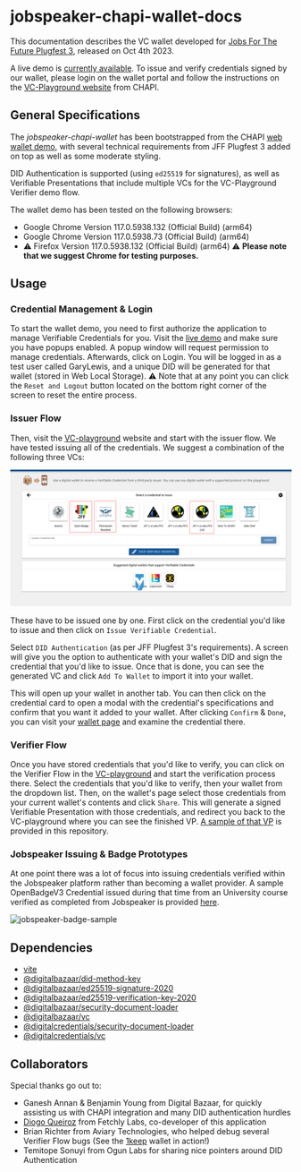 # jobspeaker-chapi-wallet-docs
This documentation describes the VC wallet developed for [Jobs For The Future Plugfest 3](https://w3c-ccg.github.io/vc-ed/plugfest-3-2023/), released on Oct 4th 2023.

A live demo is [currently available](https://wallet-worker-67guwtpfwq-uw.a.run.app/). To issue and verify credentials signed by our wallet, please login on the wallet portal and follow the instructions on the [VC-Playground website](https://vcplayground.org/) from CHAPI.

## General Specifications 

The *jobspeaker-chapi-wallet* has been bootstrapped from the CHAPI [web wallet demo](https://github.com/credential-handler/chapi-demo-wallet), with several technical requirements from JFF Plugfest 3 added on top as well as some moderate styling.

DID Authentication is supported (using `ed25519` for signatures), as well as Verifiable Presentations that include multiple VCs for the VC-Playground Verifier demo flow.

The wallet demo has been tested on the following browsers:
- Google Chrome Version 117.0.5938.132 (Official Build) (arm64)
- Google Chrome Version 117.0.5938.73 (Official Build) (arm64)
- :warning: Firefox Version 117.0.5938.132 (Official Build) (arm64) :warning: **Please note that we suggest Chrome for testing purposes.**

## Usage

### Credential Management & Login
To start the wallet demo, you need to first authorize the application to manage Verifiable Credentials for you. Visit the [live demo](https://wallet-worker-67guwtpfwq-uw.a.run.app/) and make sure you have popups enabled. A popup window will request permission to manage credentials. Afterwards, click on Login. You will be logged in as a test user called GaryLewis, and a unique DID will be generated for that wallet (stored in Web Local Storage). :warning: Note that at any point you can click the `Reset and Logout` button located on the bottom right corner of the screen to reset the entire process.

### Issuer Flow

Then, visit the [VC-playground](https://vcplayground.org) website and start with the issuer flow. We have tested issuing all of the credentials. We suggest a combination of the following three VCs:
<!-- ![credentials-issuer-flow](img/credentials-issuer-flow.png) -->
<img src="img/credentials-issuer-flow.png" alt= “” width="1000px" height="auto">

These have to be issued one by one. First click on the credential you'd like to issue and then click on `Issue Verifiable Credential`.

Select `DID Authentication` (as per JFF Plugfest 3's requirements). A screen will give you the option to authenticate with your wallet's DID and sign the credential that you'd like to issue. Once that is done, you can see the generated VC and click `Add To Wallet` to import it into your wallet.

This will open up your wallet in another tab. You can then click on the credential card to open a modal with the credential's specifications and confirm that you want it added to your wallet. After clicking `Confirm` & `Done`, you can visit your [wallet page](https://wallet-worker-67guwtpfwq-uw.a.run.app/) and examine the credential there.

### Verifier Flow
Once you have stored credentials that you'd like to verify, you can click on the Verifier Flow in the [VC-playground](https://vcplayground.org/) and start the verification process there. Select the credentials that you'd like to verify, then your wallet from the dropdown list. Then, on the wallet's page select those credentials from your current wallet's contents and click `Share`. This will generate a signed Verifiable Presentation with those credentials, and redirect you back to the VC-playground where you can see the finished VP. [A sample of that VP](vp-sample.json) is provided in this repository.

### Jobspeaker Issuing & Badge Prototypes
At one point there was a lot of focus into issuing credentials verified within the Jobspeaker platform rather than becoming a wallet provider. A sample OpenBadgeV3 Credential issued during that time from an University course verified as completed from Jobspeaker is provided [here](jobspeaker-vc-sample.json).

![jobspeaker-badge-sample](https://i.imgur.com/KQdB7Wp.png)
## Dependencies

- [vite](https://vitejs.dev/)
- [@digitalbazaar/did-method-key](https://github.com/digitalbazaar/did-method-key)
- [@digitalbazaar/ed25519-signature-2020](https://github.com/digitalbazaar/ed25519-signature-2020)
- [@digitalbazaar/ed25519-verification-key-2020](https://github.com/digitalbazaar/ed25519-verification-key-2020)
- [@digitalbazaar/security-document-loader](https://github.com/digitalbazaar/security-document-loader)
- [@digitalbazaar/vc](https://github.com/digitalbazaar/vc)
- [@digitalcredentials/security-document-loader](https://github.com/digitalcredentials/security-document-loader)
- [@digitalcredentials/vc](https://github.com/digitalcredentials/vc)


## Collaborators

Special thanks go out to:
- Ganesh Annan & Benjamin Young from Digital Bazaar, for quickly assisting us with CHAPI integration and many DID authentication hurdles
- [Diogo Queiroz](https://github.com/diogolsq) from Fetchly Labs, co-developer of this application
- Brian Richter from Aviary Technologies, who helped debug several Verifier Flow bugs (See the [1keep](https://1keep.com/) wallet in action!)
- Temitope Sonuyi from Ogun Labs for sharing nice pointers around DID Authentication

